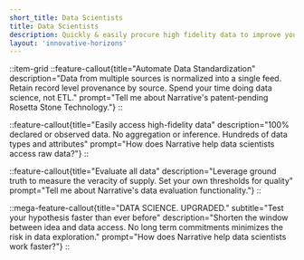 ```yaml
---
short_title: Data Scientists
title: Data Scientists
description: Quickly & easily procure high fidelity data to improve your models, test your hypotheses, and scale access for your best ideas.
layout: 'innovative-horizons'
---
```


::item-grid
::feature-callout{title="Automate Data Standardization" description="Data from multiple sources is normalized into a single feed. Retain record level provenance by source. Spend your time doing data science, not ETL." prompt="Tell me about Narrative's patent-pending Rosetta Stone Technology."}
::

::feature-callout{title="Easily access high-fidelity data" description="100% declared or observed data. No aggregation or inference. Hundreds of data types and attributes" prompt="How does Narrative help data scientists access raw data?"}
::

::feature-callout{title="Evaluate all data" description="Leverage ground truth to measure the veracity of supply. Set your own thresholds for quality" prompt="Tell me about Narrative's data evaluation functionality."}
::

::mega-feature-callout{title="DATA SCIENCE. UPGRADED." subtitle="Test your hypothesis faster than ever before" description="Shorten the window between idea and data access. No long term commitments minimizes the risk in data exploration." prompt="How does Narrative help data scientists work faster?"}
::
